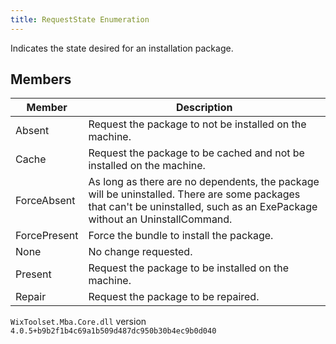 ```yaml
---
title: RequestState Enumeration
---
```

Indicates the state desired for an installation package.
## Members
| Member | Description |
| ------ | ----------- |
| Absent | Request the package to not be installed on the machine. |
| Cache | Request the package to be cached and not be installed on the machine. |
| ForceAbsent | As long as there are no dependents, the package will be uninstalled. There are some packages that can't be uninstalled, such as an ExePackage without an UninstallCommand. |
| ForcePresent | Force the bundle to install the package. |
| None | No change requested. |
| Present | Request the package to be installed on the machine. |
| Repair | Request the package to be repaired. |
`WixToolset.Mba.Core.dll` version `4.0.5+b9b2f1b4c69a1b509d487dc950b30b4ec9b0d040`
